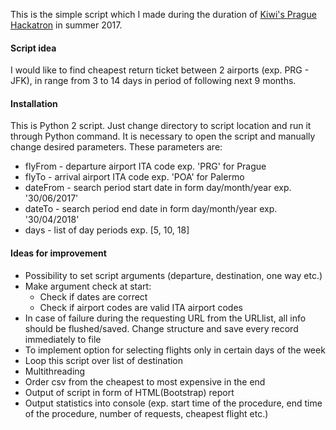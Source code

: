 This is the simple script which I made during the duration of [Kiwi's Prague Hackatron](http://www.travelhackatron.cz) in summer 2017.  

#### Script idea ####
I would like to find cheapest return ticket between 2 airports (exp. PRG - JFK), in range from 3 to 14 days in
period of following next 9 months.

#### Installation ####
This is Python 2 script. Just change directory to script location and run it through Python command. It is necessary to 
open the script and manually change desired parameters. These parameters are:
* flyFrom - departure airport ITA code exp. 'PRG' for Prague
* flyTo - arrival airport ITA code exp. 'POA' for Palermo
* dateFrom - search period start date in form day/month/year exp. '30/06/2017'
* dateTo - search period end date in form day/month/year exp. '30/04/2018'
* days - list of day periods exp. [5, 10, 18] 

#### Ideas for improvement ####
* Possibility to set script arguments (departure, destination, one way etc.)
* Make argument check at start:
    * Check if dates are correct
    * Check if airport codes are valid ITA airport codes 
* In case of failure during the requesting URL from the URLlist, all info should be flushed/saved. Change structure and 
save every record immediately to file
* To implement option for selecting flights only in certain days of the week
* Loop this script over list of destination
* Multithreading
* Order csv from the cheapest to most expensive in the end 
* Output of script in form of HTML(Bootstrap) report
* Output statistics into console (exp. start time of the procedure, end time of the procedure, number of requests, cheapest flight etc.)

